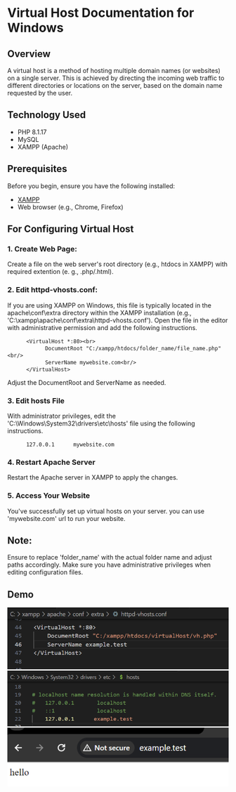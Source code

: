 # Virtual Host Documentation for Windows

## Overview

A virtual host is a method of hosting multiple domain names (or websites) on a single server. This is achieved by directing the incoming web traffic to different directories or locations on the server, based on the domain name requested by the user.

## Technology Used

- PHP 8.1.17
- MySQL
- XAMPP (Apache)

## Prerequisites

Before you begin, ensure you have the following installed:

- [XAMPP](https://www.apachefriends.org/index.html)
- Web browser (e.g., Chrome, Firefox)


## For Configuring Virtual Host
### 1. Create Web Page: 
Create a file on the web server's root directory (e.g., htdocs in XAMPP) with required extention (e. g., .php/.html).
### 2. Edit httpd-vhosts.conf:
If you are using XAMPP on Windows, this file is typically located in the apache\conf\extra directory within the XAMPP installation (e.g., 'C:\xampp\apache\conf\extra\httpd-vhosts.conf'). Open the file in the editor with administrative permission and add the following instructions.<br/>
```
      <VirtualHost *:80><br>
            DocumentRoot "C:/xampp/htdocs/folder_name/file_name.php"<br/>
            ServerName mywebsite.com<br/>
      </VirtualHost>
```
Adjust the DocumentRoot and ServerName as needed.
### 3. Edit hosts File
With administrator privileges, edit the 'C:\Windows\System32\drivers\etc\hosts' file using the following instructions.
```
      127.0.0.1      mywebsite.com
```
### 4. Restart Apache Server
Restart the Apache server in XAMPP to apply the changes.
### 5. Access Your Website
You've successfully set up virtual hosts on your server. you can use 'mywebsite.com' url to run your website.

## Note: 
Ensure to replace 'folder_name' with the actual folder name and adjust paths accordingly. Make sure you have administrative privileges when editing configuration files.



## Demo
![Demo 1](data/demo1.png)
![Demo 2](data/demo2.png)
![Demo 3](data/demo3.png)

